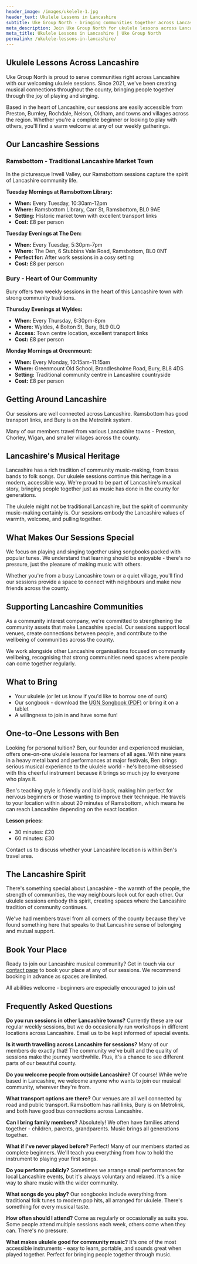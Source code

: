 ```yaml
---
header_image: /images/ukelele-1.jpg
header_text: Ukulele Lessons in Lancashire
subtitle: Uke Group North - bringing communities together across Lancashire
meta_description: Join Uke Group North for ukulele lessons across Lancashire. Community sessions in Ramsbottom, Bury and Greenmount. All ages welcome, instruments provided.
meta_title: Ukulele Lessons in Lancashire | Uke Group North
permalink: /ukulele-lessons-in-lancashire/
---
```


## Ukulele Lessons Across Lancashire

Uke Group North is proud to serve communities right across Lancashire with our welcoming ukulele sessions. Since 2021, we've been creating musical connections throughout the county, bringing people together through the joy of playing and singing.

Based in the heart of Lancashire, our sessions are easily accessible from Preston, Burnley, Rochdale, Nelson, Oldham, and towns and villages across the region. Whether you're a complete beginner or looking to play with others, you'll find a warm welcome at any of our weekly gatherings.

## Our Lancashire Sessions

### Ramsbottom - Traditional Lancashire Market Town

In the picturesque Irwell Valley, our Ramsbottom sessions capture the spirit of Lancashire community life.

**Tuesday Mornings at Ramsbottom Library:**
- **When:** Every Tuesday, 10:30am-12pm
- **Where:** Ramsbottom Library, Carr St, Ramsbottom, BL0 9AE
- **Setting:** Historic market town with excellent transport links
- **Cost:** £8 per person

**Tuesday Evenings at The Den:**
- **When:** Every Tuesday, 5:30pm-7pm
- **Where:** The Den, 6 Stubbins Vale Road, Ramsbottom, BL0 0NT
- **Perfect for:** After work sessions in a cosy setting
- **Cost:** £8 per person

### Bury - Heart of Our Community

Bury offers two weekly sessions in the heart of this Lancashire town with strong community traditions.

**Thursday Evenings at Wyldes:**
- **When:** Every Thursday, 6:30pm-8pm
- **Where:** Wyldes, 4 Bolton St, Bury, BL9 0LQ
- **Access:** Town centre location, excellent transport links
- **Cost:** £8 per person

**Monday Mornings at Greenmount:**
- **When:** Every Monday, 10:15am-11:15am
- **Where:** Greenmount Old School, Brandlesholme Road, Bury, BL8 4DS
- **Setting:** Traditional community centre in Lancashire countryside
- **Cost:** £8 per person

## Getting Around Lancashire

Our sessions are well connected across Lancashire. Ramsbottom has good transport links, and Bury is on the Metrolink system.

Many of our members travel from various Lancashire towns - Preston, Chorley, Wigan, and smaller villages across the county.

## Lancashire's Musical Heritage

Lancashire has a rich tradition of community music-making, from brass bands to folk songs. Our ukulele sessions continue this heritage in a modern, accessible way. We're proud to be part of Lancashire's musical story, bringing people together just as music has done in the county for generations.

The ukulele might not be traditional Lancashire, but the spirit of community music-making certainly is. Our sessions embody the Lancashire values of warmth, welcome, and pulling together.

## What Makes Our Sessions Special

We focus on playing and singing together using songbooks packed with popular tunes. We understand that learning should be enjoyable - there's no pressure, just the pleasure of making music with others.

Whether you're from a busy Lancashire town or a quiet village, you'll find our sessions provide a space to connect with neighbours and make new friends across the county.

## Supporting Lancashire Communities

As a community interest company, we're committed to strengthening the community assets that make Lancashire special. Our sessions support local venues, create connections between people, and contribute to the wellbeing of communities across the county.

We work alongside other Lancashire organisations focused on community wellbeing, recognising that strong communities need spaces where people can come together regularly.

## What to Bring

- Your ukulele (or let us know if you'd like to borrow one of ours)
- Our songbook - download the [UGN Songbook (PDF)](/assets/UGN_Songbook_1.1.pdf) or bring it on a tablet
- A willingness to join in and have some fun!

## One-to-One Lessons with Ben

Looking for personal tuition? Ben, our founder and experienced musician, offers one-on-one ukulele lessons for learners of all ages. With nine years in a heavy metal band and performances at major festivals, Ben brings serious musical experience to the ukulele world - he's become obsessed with this cheerful instrument because it brings so much joy to everyone who plays it.

Ben's teaching style is friendly and laid-back, making him perfect for nervous beginners or those wanting to improve their technique. He travels to your location within about 20 minutes of Ramsbottom, which means he can reach Lancashire depending on the exact location.

**Lesson prices:**
- 30 minutes: £20
- 60 minutes: £30

Contact us to discuss whether your Lancashire location is within Ben's travel area.

## The Lancashire Spirit

There's something special about Lancashire - the warmth of the people, the strength of communities, the way neighbours look out for each other. Our ukulele sessions embody this spirit, creating spaces where the Lancashire tradition of community continues.

We've had members travel from all corners of the county because they've found something here that speaks to that Lancashire sense of belonging and mutual support.

## Book Your Place

Ready to join our Lancashire musical community? Get in touch via our [contact page](/contact/) to book your place at any of our sessions. We recommend booking in advance as spaces are limited.

All abilities welcome - beginners are especially encouraged to join us!

## Frequently Asked Questions

**Do you run sessions in other Lancashire towns?**
Currently these are our regular weekly sessions, but we do occasionally run workshops in different locations across Lancashire. Email us to be kept informed of special events.

**Is it worth travelling across Lancashire for sessions?**
Many of our members do exactly that! The community we've built and the quality of sessions make the journey worthwhile. Plus, it's a chance to see different parts of our beautiful county.

**Do you welcome people from outside Lancashire?**
Of course! While we're based in Lancashire, we welcome anyone who wants to join our musical community, wherever they're from.

**What transport options are there?**
Our venues are all well connected by road and public transport. Ramsbottom has rail links, Bury is on Metrolink, and both have good bus connections across Lancashire.

**Can I bring family members?**
Absolutely! We often have families attend together - children, parents, grandparents. Music brings all generations together.

**What if I've never played before?**
Perfect! Many of our members started as complete beginners. We'll teach you everything from how to hold the instrument to playing your first songs.

**Do you perform publicly?**
Sometimes we arrange small performances for local Lancashire events, but it's always voluntary and relaxed. It's a nice way to share music with the wider community.

**What songs do you play?**
Our songbooks include everything from traditional folk tunes to modern pop hits, all arranged for ukulele. There's something for every musical taste.

**How often should I attend?**
Come as regularly or occasionally as suits you. Some people attend multiple sessions each week, others come when they can. There's no pressure.

**What makes ukulele good for community music?**
It's one of the most accessible instruments - easy to learn, portable, and sounds great when played together. Perfect for bringing people together through music.